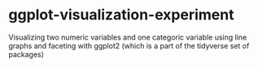 # ggplot-visualization-experiment
Visualizing two numeric variables and one categoric variable using line graphs and faceting with ggplot2 (which is a part of the tidyverse set of packages)
